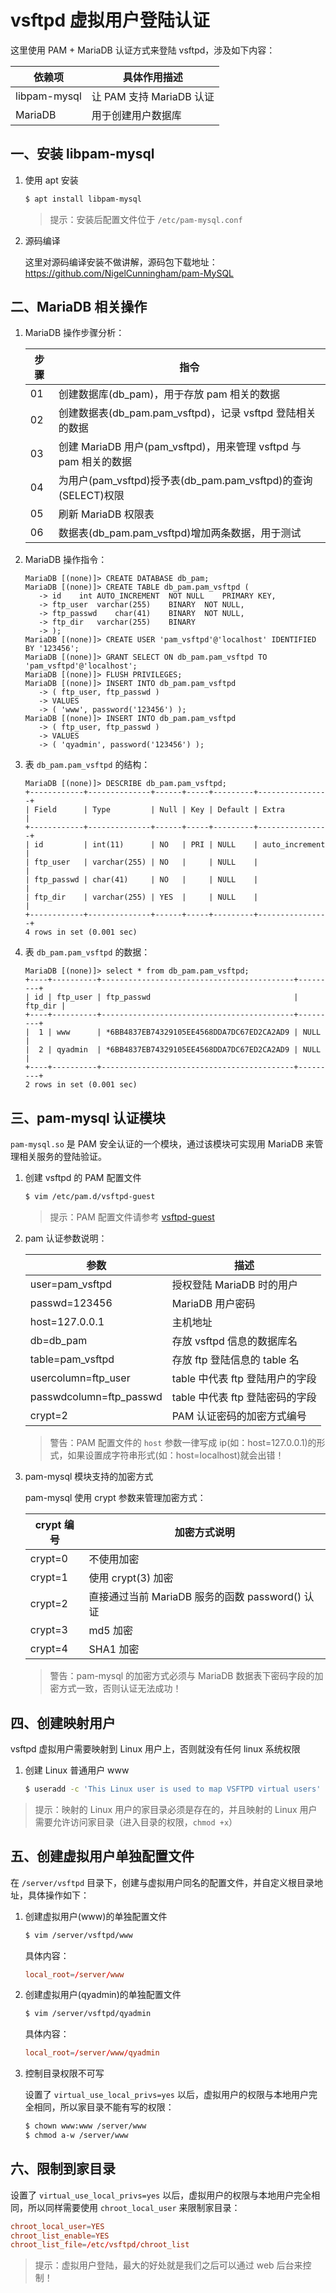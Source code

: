 # vsftpd 虚拟用户登陆认证

这里使用 PAM + MariaDB 认证方式来登陆 vsftpd，涉及如下内容：

| 依赖项       | 具体作用描述             |
| ------------ | ------------------------ |
| libpam-mysql | 让 PAM 支持 MariaDB 认证 |
| MariaDB      | 用于创建用户数据库       |

## 一、安装 libpam-mysql

1. 使用 apt 安装

   ```sh
   $ apt install libpam-mysql
   ```

   > 提示：安装后配置文件位于 `/etc/pam-mysql.conf`

2. 源码编译

   这里对源码编译安装不做讲解，源码包下载地址： https://github.com/NigelCunningham/pam-MySQL

## 二、MariaDB 相关操作

1. MariaDB 操作步骤分析：

   | 步骤 | 指令                                                             |
   | ---- | ---------------------------------------------------------------- |
   | 01   | 创建数据库(db_pam)，用于存放 pam 相关的数据                      |
   | 02   | 创建数据表(db_pam.pam_vsftpd)，记录 vsftpd 登陆相关的数据        |
   | 03   | 创建 MariaDB 用户(pam_vsftpd)，用来管理 vsftpd 与 pam 相关的数据 |
   | 04   | 为用户(pam_vsftpd)授予表(db_pam.pam_vsftpd)的查询(SELECT)权限    |
   | 05   | 刷新 MariaDB 权限表                                              |
   | 06   | 数据表(db_pam.pam_vsftpd)增加两条数据，用于测试                  |

2. MariaDB 操作指令：

   ```text
   MariaDB [(none)]> CREATE DATABASE db_pam;
   MariaDB [(none)]> CREATE TABLE db_pam.pam_vsftpd (
      -> id    int AUTO_INCREMENT  NOT NULL    PRIMARY KEY,
      -> ftp_user  varchar(255)    BINARY  NOT NULL,
      -> ftp_passwd    char(41)    BINARY  NOT NULL,
      -> ftp_dir   varchar(255)    BINARY
      -> );
   MariaDB [(none)]> CREATE USER 'pam_vsftpd'@'localhost' IDENTIFIED BY '123456';
   MariaDB [(none)]> GRANT SELECT ON db_pam.pam_vsftpd TO 'pam_vsftpd'@'localhost';
   MariaDB [(none)]> FLUSH PRIVILEGES;
   MariaDB [(none)]> INSERT INTO db_pam.pam_vsftpd
      -> ( ftp_user, ftp_passwd )
      -> VALUES
      -> ( 'www', password('123456') );
   MariaDB [(none)]> INSERT INTO db_pam.pam_vsftpd
      -> ( ftp_user, ftp_passwd )
      -> VALUES
      -> ( 'qyadmin', password('123456') );
   ```

3. 表 `db_pam.pam_vsftpd` 的结构：

   ```text
   MariaDB [(none)]> DESCRIBE db_pam.pam_vsftpd;
   +------------+--------------+------+-----+---------+----------------+
   | Field      | Type         | Null | Key | Default | Extra          |
   +------------+--------------+------+-----+---------+----------------+
   | id         | int(11)      | NO   | PRI | NULL    | auto_increment |
   | ftp_user   | varchar(255) | NO   |     | NULL    |                |
   | ftp_passwd | char(41)     | NO   |     | NULL    |                |
   | ftp_dir    | varchar(255) | YES  |     | NULL    |                |
   +------------+--------------+------+-----+---------+----------------+
   4 rows in set (0.001 sec)
   ```

4. 表 `db_pam.pam_vsftpd` 的数据：

   ```text
   MariaDB [(none)]> select * from db_pam.pam_vsftpd;
   +----+----------+-------------------------------------------+---------+
   | id | ftp_user | ftp_passwd                                | ftp_dir |
   +----+----------+-------------------------------------------+---------+
   |  1 | www      | *6BB4837EB74329105EE4568DDA7DC67ED2CA2AD9 | NULL    |
   |  2 | qyadmin  | *6BB4837EB74329105EE4568DDA7DC67ED2CA2AD9 | NULL    |
   +----+----------+-------------------------------------------+---------+
   2 rows in set (0.001 sec)
   ```

## 三、pam-mysql 认证模块

`pam-mysql.so` 是 PAM 安全认证的一个模块，通过该模块可实现用 MariaDB 来管理相关服务的登陆验证。

1. 创建 vsftpd 的 PAM 配置文件

   ```sh
   $ vim /etc/pam.d/vsftpd-guest
   ```

   > 提示：PAM 配置文件请参考 [vsftpd-guest](./../source/vsftpd/vsftpd-guest)

2. pam 认证参数说明：

   | 参数                    | 描述                            |
   | ----------------------- | ------------------------------- |
   | user=pam_vsftpd         | 授权登陆 MariaDB 时的用户       |
   | passwd=123456           | MariaDB 用户密码                |
   | host=127.0.0.1          | 主机地址                        |
   | db=db_pam               | 存放 vsftpd 信息的数据库名      |
   | table=pam_vsftpd        | 存放 ftp 登陆信息的 table 名    |
   | usercolumn=ftp_user     | table 中代表 ftp 登陆用户的字段 |
   | passwdcolumn=ftp_passwd | table 中代表 ftp 登陆密码的字段 |
   | crypt=2                 | PAM 认证密码的加密方式编号      |

   > 警告：PAM 配置文件的 `host` 参数一律写成 ip(如：host=127.0.0.1)的形式，如果设置成字符串形式(如：host=localhost)就会出错！

3. pam-mysql 模块支持的加密方式

   pam-mysql 使用 crypt 参数来管理加密方式：

   | crypt 编号 | 加密方式说明                                    |
   | ---------- | ----------------------------------------------- |
   | crypt=0    | 不使用加密                                      |
   | crypt=1    | 使用 crypt(3) 加密                              |
   | crypt=2    | 直接通过当前 MariaDB 服务的函数 password() 认证 |
   | crypt=3    | md5 加密                                        |
   | crypt=4    | SHA1 加密                                       |

   > 警告：pam-mysql 的加密方式必须与 MariaDB 数据表下密码字段的加密方式一致，否则认证无法成功！

## 四、创建映射用户

vsftpd 虚拟用户需要映射到 Linux 用户上，否则就没有任何 linux 系统权限

1. 创建 Linux 普通用户 www

   ```sh
   $ useradd -c 'This Linux user is used to map VSFTPD virtual users' -u 2003 -s /usr/sbin/nologin -d /server/default -M -U www
   ```

> 提示：映射的 Linux 用户的家目录必须是存在的，并且映射的 Linux 用户需要允许访问家目录（进入目录的权限，`chmod +x`）

## 五、创建虚拟用户单独配置文件

在 `/server/vsftpd` 目录下，创建与虚拟用户同名的配置文件，并自定义根目录地址，具体操作如下：

1. 创建虚拟用户(www)的单独配置文件

   ```sh
   $ vim /server/vsftpd/www
   ```

   具体内容：

   ```conf
   local_root=/server/www
   ```

2. 创建虚拟用户(qyadmin)的单独配置文件

   ```sh
   $ vim /server/vsftpd/qyadmin
   ```

   具体内容：

   ```conf
   local_root=/server/www/qyadmin
   ```

3. 控制目录权限不可写

   设置了 `virtual_use_local_privs=yes` 以后，虚拟用户的权限与本地用户完全相同，所以家目录不能有写的权限：

   ```sh
   $ chown www:www /server/www
   $ chmod a-w /server/www
   ```

## 六、限制到家目录

设置了 `virtual_use_local_privs=yes` 以后，虚拟用户的权限与本地用户完全相同，所以同样需要使用 `chroot_local_user` 来限制家目录：

```conf
chroot_local_user=YES
chroot_list_enable=YES
chroot_list_file=/etc/vsftpd/chroot_list
```

> 提示：虚拟用户登陆，最大的好处就是我们之后可以通过 web 后台来控制！
